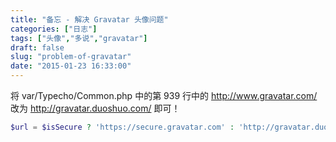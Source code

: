```yaml
---
title: "备忘 - 解决 Gravatar 头像问题"
categories: ["日志"]
tags: ["头像","多说","gravatar"]
draft: false
slug: "problem-of-gravatar"
date: "2015-01-23 16:33:00"
---
```


将 var/Typecho/Common.php 中的第 939 行中的 http://www.gravatar.com/ 改为 http://gravatar.duoshuo.com/ 即可！
```php
$url = $isSecure ? 'https://secure.gravatar.com' : 'http://gravatar.duoshuo.com/ ';
```

